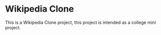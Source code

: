 # Wikipedia Clone
This is a Wikipedia Clone project, this project is intended as a college mini project.